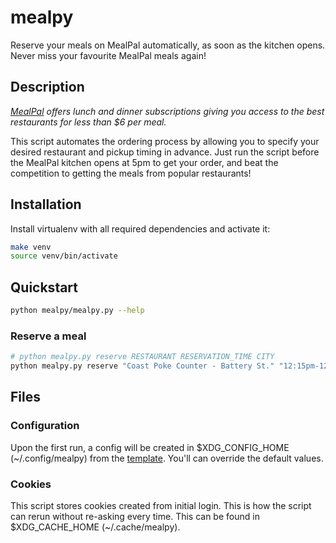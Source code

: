 # mealpy

Reserve your meals on MealPal automatically, as soon as the kitchen opens.
Never miss your favourite MealPal meals again!

## Description

*[MealPal](https://www.mealpal.com) offers lunch and dinner subscriptions giving you access to the best restaurants
for less than $6 per meal.*

This script automates the ordering process by allowing you to specify your desired restaurant and pickup timing in
advance. Just run the script before the MealPal kitchen opens at 5pm to get your order, and beat the competition to
getting the meals from popular restaurants!

## Installation

Install virtualenv with all required dependencies and activate it:

```bash
make venv
source venv/bin/activate
```

## Quickstart

```bash
python mealpy/mealpy.py --help
```

### Reserve a meal

```bash
# python mealpy.py reserve RESTAURANT RESERVATION_TIME CITY
python mealpy.py reserve "Coast Poke Counter - Battery St." "12:15pm-12:30pm" "San Francisco"
```

## Files

### Configuration

Upon the first run, a config will be created in $XDG_CONFIG_HOME (~/.config/mealpy) from the [template](config.template.yaml).
You'll can override the default values.

### Cookies

This script stores cookies created from initial login.
This is how the script can rerun without re-asking every time.
This can be found in $XDG_CACHE_HOME (~/.cache/mealpy).
